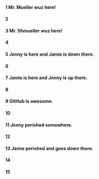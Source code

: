 #### 1 Mr. Mueller wuz here!
#### 2
#### 3 Mr. Shmueller wuz here!
#### 4
#### 5 Jenny is here and Jamie is down there.
#### 6
#### 7 Jamie is here and Jenny is up there.
#### 8
#### 9 GitHub is awesome.
#### 10
#### 11 Jenny perished somewhere.
#### 12
#### 13 Jamie perished and goes down there.
#### 14
#### 15